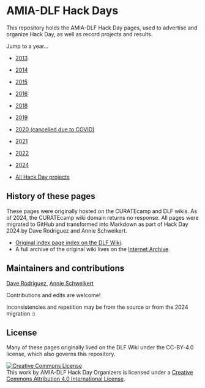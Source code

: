 # AMIA-DLF Hack Days
This repository holds the AMIA-DLF Hack Day pages, used to advertise and organize Hack Day, as well as record projects and results. 

Jump to a year...

* [2013](2013.md)
* [2014](2014.md)
* [2015](2015.md)
* [2016](2016.md)
* [2018](2018.md)
* [2019](2019.md)
* [2020 (cancelled due to COVID)](2020.md)
* [2021](2021.md)
* [2022](2022.md)
* [2024](2024.md)

* [All Hack Day projects](all_projects.md)

## History of these pages

These pages were originally hosted on the CURATEcamp and DLF wikis. As of 2024, the CURATEcamp wiki domain returns no response. All pages were migrated to GitHub and transformed into Markdown as part of Hack Day 2024 by Dave Rodriguez and Annie Schweikert.

* [Original index page index on the DLF Wiki](https://wiki.diglib.org/AMIA-DLF_Hack_Days).
* A full archive of the original wiki lives on the [Internet Archive](http://web.archive.org/web/20240616044940/https://wiki.diglib.org/AMIA-DLF_Hack_Days).

## Maintainers and contributions

[Dave Rodriguez](https://github.com/drodz11), [Annie Schweikert](https://github.com/aeschweik)

Contributions and edits are welcome!

Inconsistencies and repetition may be from the source or from the 2024 migration :)

## License
Many of these pages originally lived on the DLF Wiki under the CC-BY-4.0 license, which also governs this repository.

<a rel="license" href="http://creativecommons.org/licenses/by/4.0/"><img alt="Creative Commons License" style="border-width:0" src="https://i.creativecommons.org/l/by/4.0/80x15.png"></a><br>
This <span xmlns:dct="http://purl.org/dc/terms/" href="http://purl.org/dc/dcmitype/InteractiveResource" rel="dct:type">work</span> by <a xmlns:cc="http://creativecommons.org/ns#" property="cc:attributionName" rel="cc:attributionURL">AMIA-DLF Hack Day Organizers</a> is licensed under a <a rel="license" href="http://creativecommons.org/licenses/by/4.0/">Creative Commons Attribution 4.0 International License</a>.<br>